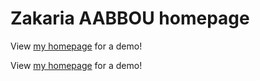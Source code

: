 # Zakaria AABBOU homepage

View <a href="https://zakaria-aabbou.github.io/" target="_blank">my homepage</a>  for a demo!

View [my homepage](https://zakaria-aabbou.github.io/) for a demo!
